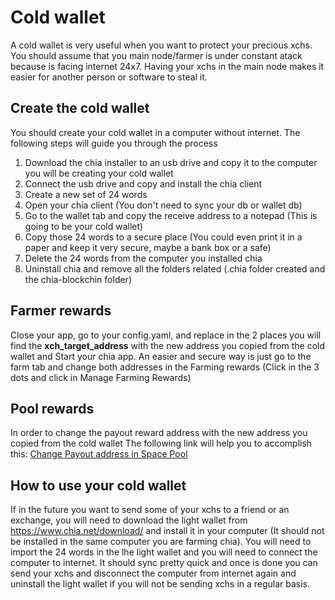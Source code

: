 # Cold wallet

A cold wallet is very useful when you want to protect your precious xchs.
You should assume that you main node/farmer is under constant atack because is facing internet 24x7.
Having your xchs in the main node makes it easier for another person or software to steal it. 

## Create the cold wallet

You should create your cold wallet in a computer without internet.
The following steps will guide you through the process

1. Download the chia installer to an usb drive and copy it to the computer you will be creating your cold wallet
1. Connect the usb drive and copy and install the chia client
1. Create a new set of 24 words
1. Open your chia client (You don't need to sync your db or wallet db)
1. Go to the wallet tab and copy the receive address to a notepad (This is going to be your cold wallet)
1. Copy those 24 words to a secure place  (You could even print it in a paper and keep it very secure, maybe a bank box or a safe)
1. Delete the 24 words from the computer you installed chia
1. Uninstall chia and remove all the folders related (.chia folder created and the chia-blockchin folder)

## Farmer rewards

Close your app, go to your config.yaml, and replace in the 2 places you will find the **xch_target_address** with the new address 
you copied from the cold wallet and Start your chia app. An easier and secure way is just  go to the farm tab and change both addresses in 
the Farming rewards (Click in the 3 dots and click in Manage Farming Rewards)

## Pool rewards

In order to change the payout reward address with the new address you copied from the cold wallet
The following link will help you to accomplish this:
[Change Payout address in Space Pool](https://blog.pool.space/how-to-change-your-payout-address-in-space-pool-df7441f0bfdc)

## How to use your cold wallet

If in the future you want to send some of your xchs to a friend or an exchange, you will need to download the light wallet
from https://www.chia.net/download/ and install it in your computer (It should not be installed in the same computer you are farming chia).
You will need to import the 24 words in the lhe light wallet and you will need to connect the computer to internet.
It should sync pretty quick and once is done you can send your xchs and disconnect the computer from internet again and uninstall 
the light wallet if you will not be sending xchs in a regular basis.
